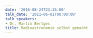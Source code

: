```yaml
---
date: '2016-08-24T23:35:00'
talk_date: '2011-06-01T00:00:00'
talk_speakers:
- Dr. Martin Bertges
title: Radioastronomie selbst gemacht
---
```

